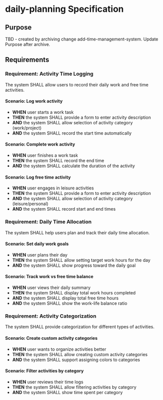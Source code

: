 # daily-planning Specification

## Purpose
TBD - created by archiving change add-time-management-system. Update Purpose after archive.
## Requirements
### Requirement: Activity Time Logging
The system SHALL allow users to record their daily work and free time activities.

#### Scenario: Log work activity
- **WHEN** user starts a work task
- **THEN** the system SHALL provide a form to enter activity description
- **AND** the system SHALL allow selection of activity category (work/project)
- **AND** the system SHALL record the start time automatically

#### Scenario: Complete work activity
- **WHEN** user finishes a work task
- **THEN** the system SHALL record the end time
- **AND** the system SHALL calculate the duration of the activity

#### Scenario: Log free time activity
- **WHEN** user engages in leisure activities
- **THEN** the system SHALL provide a form to enter activity description
- **AND** the system SHALL allow selection of activity category (leisure/personal)
- **AND** the system SHALL record start and end times

### Requirement: Daily Time Allocation
The system SHALL help users plan and track their daily time allocation.

#### Scenario: Set daily work goals
- **WHEN** user plans their day
- **THEN** the system SHALL allow setting target work hours for the day
- **AND** the system SHALL show progress toward the daily goal

#### Scenario: Track work vs free time balance
- **WHEN** user views their daily summary
- **THEN** the system SHALL display total work hours completed
- **AND** the system SHALL display total free time hours
- **AND** the system SHALL show the work-life balance ratio

### Requirement: Activity Categorization
The system SHALL provide categorization for different types of activities.

#### Scenario: Create custom activity categories
- **WHEN** user wants to organize activities better
- **THEN** the system SHALL allow creating custom activity categories
- **AND** the system SHALL support assigning colors to categories

#### Scenario: Filter activities by category
- **WHEN** user reviews their time logs
- **THEN** the system SHALL allow filtering activities by category
- **AND** the system SHALL show time spent per category

